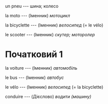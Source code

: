 un pneu --- шина; колесо



la moto --- (Іменник)
*мотоцикл*



la bicyclette --- (Іменник)
*велосипед*
(= le vélo)



le scooter --- (Іменник)
*скутер; моторолер*



# Початковий 1
la voiture --- (Іменник)
*автомобіль*



le bus --- (Іменник)
*автобус*



le vélo --- (Іменник)
*велосипед*
(= la bicyclette)



conduire --- (Дієслово)
*водити (машину)*